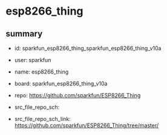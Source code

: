 # esp8266_thing
 
## summary 
* id: sparkfun_esp8266_thing_sparkfun_esp8266_thing_v10a
* user: sparkfun
* name: esp8266_thing
* board: sparkfun_esp8266_thing_v10a
* repo: https://github.com/sparkfun/ESP8266_Thing



* src_file_repo_sch: 
* src_file_repo_sch_link: https://github.com/sparkfun/ESP8266_Thing/tree/master/






